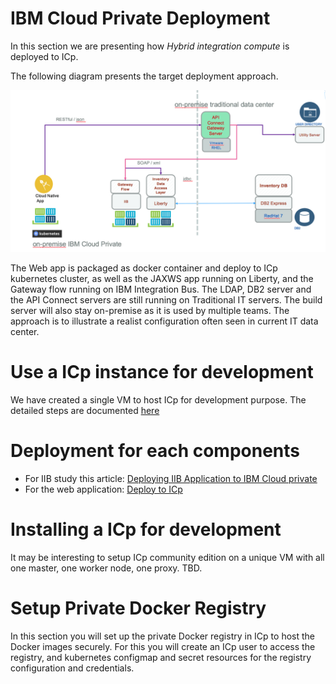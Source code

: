 # IBM Cloud Private Deployment
In this section we are presenting how *Hybrid integration compute* is deployed to ICp.

The following diagram presents the target deployment approach.

![Brown on ICP](./bc-icp-bt-view.png)

The Web app is packaged as docker container and deploy to ICp kubernetes cluster, as well as the JAXWS app running on Liberty, and the Gateway flow running on IBM Integration Bus. The LDAP, DB2 server and the API Connect servers are still running on Traditional IT servers. The build server will also stay on-premise as it is used by multiple teams. The approach is to illustrate a realist configuration often seen in current IT data center.

# Use a ICp instance for development
We have created a single VM to host ICp for development purpose. The detailed steps are documented [here](install-dev-icp21.md)

# Deployment for each components
* For IIB study this article: [Deploying IIB Application to IBM Cloud private](https://github.com/ibm-cloud-architecture/refarch-integration-esb/blob/master/deploy/README.md)
* For the web application: [Deploy to ICp](https://github.com/ibm-cloud-architecture/refarch-caseinc-app/blob/master/docs/run-icp.md)

# Installing a ICp for development
It may be interesting to setup ICp community edition on a unique VM with all one master, one worker node, one proxy.
TBD.

# Setup Private Docker Registry
In this section you will set up the private Docker registry in ICp to host the Docker images securely. For this you will create an ICp user to access the registry, and kubernetes configmap and secret resources for the registry configuration and credentials.
